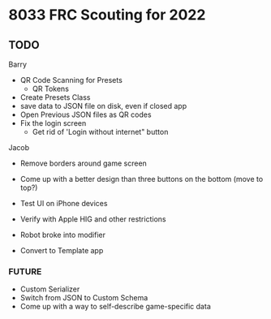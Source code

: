 # 8033 FRC Scouting for 2022

## TODO
Barry
- QR Code Scanning for Presets
   - QR Tokens
- Create Presets Class
- save data to JSON file on disk, even if closed app
- Open Previous JSON files as QR codes
- Fix the login screen
   - Get rid of 'Login without internet" button

Jacob
- Remove borders around game screen
- Come up with a better design than three buttons on the bottom (move to top?)
- Test UI on iPhone devices
- Verify with Apple HIG and other restrictions

- Robot broke into modifier
- Convert to Template app

### FUTURE
- Custom Serializer
- Switch from JSON to Custom Schema
- Come up with a way to self-describe game-specific data
